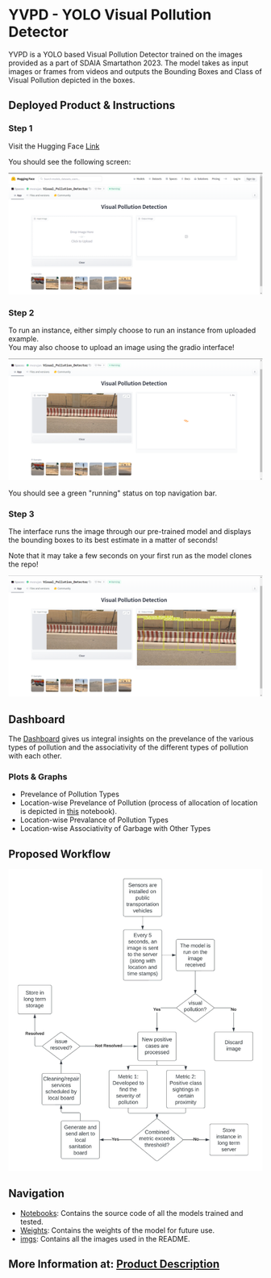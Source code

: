 # YVPD - YOLO Visual Pollution Detector

YVPD is a YOLO based Visual Pollution Detector trained on the images provided as a part of SDAIA Smartathon 2023. The model takes as input images or frames from videos
and outputs the Bounding Boxes and Class of Visual Pollution depicted in the boxes. 

## Deployed Product & Instructions

### Step 1
Visit the Hugging Face [Link](https://huggingface.co/spaces/mvsrujan/Visual_Pollution_Detector)  

You should see the following screen: 

![Step 1](imgs/s1.png "Step 1")  

### Step 2
To run an instance, either simply choose to run an instance from uploaded example.  
You may also choose to upload an image using the gradio interface!  


![Step 2](/imgs/s2.png "Step 2")  

You should see a green "running" status on top navigation bar.

### Step 3
The interface runs the image through our pre-trained model and displays the bounding boxes to its best estimate in a matter of seconds!  

Note that it may take a few seconds on your first run as the model clones the repo!  


![Step 3](/imgs/s3.png "Step 3") 


## Dashboard

The [Dashboard](https://public.tableau.com/app/profile/khusheekapoor/viz/Smartathon/Dashboard1) gives us integral insights on the prevelance of the various types of pollution and the associativity of the different types of pollution with each other.

### Plots & Graphs

- Prevelance of Pollution Types
- Location-wise Prevelance of Pollution (process of allocation of location is depicted in [this](/notebooks/smartathon-eda.ipynb) notebook).
- Location-wise Prevalance of Pollution Types
- Location-wise Associativity of Garbage with Other Types

## Proposed Workflow

![Workflow](https://github.com/Garvit-g/Smartathon/blob/main/imgs/smartathon.jpeg)

## Navigation

- [Notebooks](/notebooks): Contains the source code of all the models trained and tested.
- [Weights](/weights): Contains the weights of the model for future use.
- [imgs](/imgs): Contains all the images used in the README.

## More Information at: [Product Description](https://docs.google.com/document/d/1lu1S894pztMraHJdqC3tFcTxCiQKqoT9m875k6xM6TM/edit?usp=sharing)
